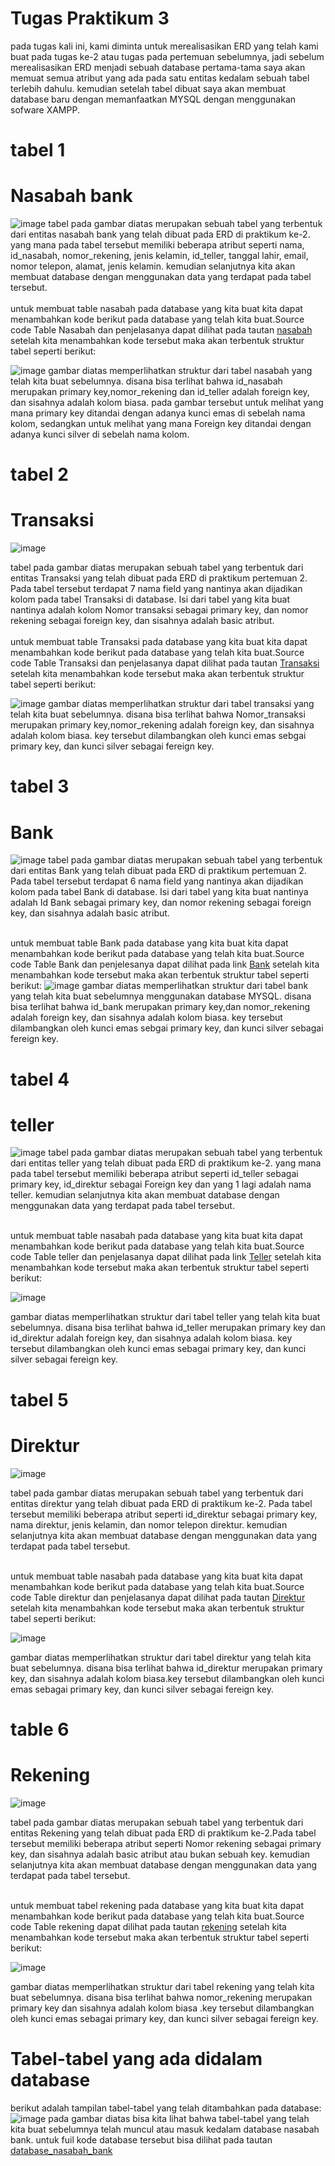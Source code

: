 # Tugas Praktikum 3
  pada tugas kali ini, kami diminta untuk merealisasikan ERD yang telah kami buat pada tugas ke-2 atau tugas pada pertemuan sebelumnya, jadi sebelum merealisasikan ERD menjadi sebuah database pertama-tama saya akan memuat semua atribut yang ada pada satu entitas kedalam sebuah tabel terlebih dahulu. kemudian setelah tabel dibuat saya akan membuat database baru dengan memanfaatkan MYSQL dengan menggunakan sofware XAMPP.

# tabel 1 
# Nasabah bank
![image](https://github.com/FebriArdiansyah27/Tugas-3-praktikum-Basis-data-membuat--database-nasabah-Bank/assets/131425009/23665318-a5d4-481c-8cf0-5e940ad3af07)
  tabel pada gambar diatas merupakan sebuah tabel yang terbentuk dari entitas nasabah bank yang telah dibuat pada ERD di praktikum ke-2. yang mana pada tabel tersebut memiliki beberapa atribut seperti nama, id_nasabah, nomor_rekening, jenis kelamin, id_teller, tanggal lahir, email, nomor telepon, alamat, jenis kelamin. kemudian selanjutnya kita akan membuat database dengan menggunakan data yang terdapat pada tabel tersebut. <br>
  <br>untuk membuat table nasabah pada database yang kita buat kita dapat menambahkan kode berikut pada database yang telah kita buat.Source code Table Nasabah dan penjelasanya dapat dilihat pada tautan [nasabah](nasabah.sql) setelah kita menambahkan kode tersebut maka akan terbentuk struktur tabel seperti berikut:

![image](https://github.com/FebriArdiansyah27/Tugas-3-praktikum-Basis-data-membuat--database-nasabah-Bank/assets/131425009/954f05b9-5bf0-4111-924d-00670f80e608)
gambar diatas memperlihatkan struktur dari tabel nasabah yang telah kita buat sebelumnya. disana bisa terlihat bahwa id_nasabah merupakan primary key,nomor_rekening dan id_teller adalah foreign key, dan sisahnya adalah kolom biasa. pada gambar tersebut untuk melihat yang mana primary key ditandai dengan adanya kunci emas di sebelah nama kolom, sedangkan untuk melihat yang mana Foreign key ditandai dengan adanya kunci silver di sebelah nama kolom. <br>



  # tabel 2 
  # Transaksi
![image](https://github.com/FebriArdiansyah27/Tugas-3-praktikum-Basis-data-membuat--database-nasabah-Bank/assets/131425009/7365abe7-27a8-4b39-b74b-78f1fb8b82ab)


tabel pada gambar diatas merupakan sebuah tabel yang terbentuk dari entitas Transaksi yang telah dibuat pada ERD di praktikum pertemuan 2. Pada tabel tersebut terdapat 7 nama field yang nantinya akan dijadikan kolom pada tabel Transaksi di database. Isi dari tabel yang kita buat nantinya adalah kolom Nomor transaksi sebagai primary key, dan nomor rekening sebagai foreign key, dan sisahnya adalah basic atribut. <br>
  <br>untuk membuat table Transaksi pada database yang kita buat kita dapat menambahkan kode berikut pada database yang telah kita buat.Source code Table Transaksi dan penjelasanya dapat dilihat pada tautan [Transaksi](transaksi.sql) setelah kita menambahkan kode tersebut maka akan terbentuk struktur tabel seperti berikut:
  
![image](https://github.com/FebriArdiansyah27/Tugas-3-praktikum-Basis-data-membuat--database-nasabah-Bank/assets/131425009/4e7f7f3b-08a8-4e65-b7e0-2009b9562d8c)
gambar diatas memperlihatkan struktur dari tabel transaksi yang telah kita buat sebelumnya. disana bisa terlihat bahwa Nomor_transaksi merupakan primary key,nomor_rekening  adalah foreign key, dan sisahnya adalah kolom biasa. key tersebut dilambangkan oleh kunci emas sebgai primary key, dan kunci silver sebagai fereign key.<br>



# tabel 3
# Bank
![image](https://github.com/FebriArdiansyah27/Tugas-3-praktikum-Basis-data-membuat--database-nasabah-Bank/assets/131425009/bdcfb0a9-143b-4321-9571-03dd8c0eacaa)
tabel pada gambar diatas merupakan sebuah tabel yang terbentuk dari entitas Bank yang telah dibuat pada ERD di praktikum pertemuan 2. Pada tabel tersebut terdapat  6 nama field yang nantinya akan dijadikan kolom pada tabel Bank di database. Isi dari tabel yang kita buat nantinya adalah Id Bank sebagai primary key, dan nomor rekening sebagai foreign key, dan sisahnya adalah basic atribut. <br>

  <br>untuk membuat table Bank pada database yang kita buat kita dapat menambahkan kode berikut pada database yang telah kita buat.Source code Table Bank dan penjelesanya dapat dilihat pada link  [Bank](bank.sql) setelah kita menambahkan kode tersebut maka akan terbentuk struktur tabel seperti berikut:
![image](https://github.com/FebriArdiansyah27/Tugas-3-praktikum-Basis-data-membuat--database-nasabah-Bank/assets/131425009/89cd89af-5175-46eb-a3cf-27f66855331d)
gambar diatas memperlihatkan struktur dari tabel bank yang telah kita buat sebelumnya menggunakan database MYSQL. disana bisa terlihat bahwa id_bank merupakan primary key,dan nomor_rekening adalah foreign key, dan sisahnya adalah kolom biasa. key tersebut dilambangkan oleh kunci emas sebgai primary key, dan kunci silver sebagai fereign key.<br>




# tabel 4 
# teller
![image](https://github.com/FebriArdiansyah27/Tugas-3-praktikum-Basis-data-membuat--database-nasabah-Bank/assets/131425009/868febea-0ddb-4744-b19a-e536856e77d9)
tabel pada gambar diatas merupakan sebuah tabel yang terbentuk dari entitas teller  yang telah dibuat pada ERD di praktikum ke-2. yang mana pada tabel tersebut memiliki beberapa atribut seperti id_teller sebagai primary key, id_direktur sebagai Foreign key dan yang 1 lagi adalah nama teller. kemudian selanjutnya kita akan membuat database dengan menggunakan data yang terdapat pada tabel tersebut. <br>

  <br>untuk membuat table nasabah pada database yang kita buat kita dapat menambahkan kode berikut pada database yang telah kita buat.Source code Table teller dan penjelasanya dapat dilihat pada link [Teller](teller.sql) setelah kita menambahkan kode tersebut maka akan terbentuk struktur tabel seperti berikut:
  
![image](https://github.com/FebriArdiansyah27/Tugas-3-praktikum-Basis-data-membuat--database-nasabah-Bank/assets/131425009/56493641-1a14-4d82-b218-c8c574d01c19)


gambar diatas memperlihatkan struktur dari tabel teller yang telah kita buat sebelumnya. disana bisa terlihat bahwa id_teller merupakan primary key dan id_direktur adalah foreign key, dan sisahnya adalah kolom biasa. key tersebut dilambangkan oleh kunci emas sebagai primary key, dan kunci silver sebagai fereign key.<br>



# tabel 5 
# Direktur
![image](https://github.com/FebriArdiansyah27/Tugas-3-praktikum-Basis-data-membuat--database-nasabah-Bank/assets/131425009/7d12c90d-fcb8-42d0-bb68-3998fa022d2e)


tabel pada gambar diatas merupakan sebuah tabel yang terbentuk dari entitas direktur  yang telah dibuat pada ERD di praktikum ke-2. Pada tabel tersebut memiliki beberapa atribut seperti id_direktur sebagai primary key, nama direktur, jenis kelamin, dan nomor telepon direktur. kemudian selanjutnya kita akan membuat database dengan menggunakan data yang terdapat pada tabel tersebut. <br>

  <br>untuk membuat table nasabah pada database yang kita buat kita dapat menambahkan kode berikut pada database yang telah kita buat.Source code Table direktur dan penjelasanya dapat dilihat pada tautan [Direktur](direktur.sql) setelah kita menambahkan kode tersebut maka akan terbentuk struktur tabel seperti berikut:
  
![image](https://github.com/FebriArdiansyah27/Tugas-3-praktikum-Basis-data-membuat--database-nasabah-Bank/assets/131425009/cdad81c4-faa5-421b-b941-cdacd152cd74)

gambar diatas memperlihatkan struktur dari tabel direktur yang telah kita buat sebelumnya. disana bisa terlihat bahwa id_direktur merupakan primary key, dan sisahnya adalah kolom biasa.key tersebut dilambangkan oleh kunci emas sebagai primary key, dan kunci silver sebagai fereign key.<br>



# table 6
# Rekening

![image](https://github.com/FebriArdiansyah27/Tugas-3-praktikum-Basis-data-membuat--database-nasabah-Bank/assets/131425009/dce083f1-9edb-47ac-a4fe-bcecc558ca02)

tabel pada gambar diatas merupakan sebuah tabel yang terbentuk dari entitas Rekening  yang telah dibuat pada ERD di praktikum ke-2.Pada tabel tersebut memiliki beberapa atribut seperti Nomor rekening sebagai primary key, dan sisahnya adalah basic atribut atau bukan sebuah key. kemudian selanjutnya kita akan membuat database dengan menggunakan data yang terdapat pada tabel tersebut. <br>

  <br>untuk membuat tabel rekening pada database yang kita buat kita dapat menambahkan kode berikut pada database yang telah kita buat.Source code Table rekening dapat dilihat pada tautan [rekening](rekening.sql) setelah kita menambahkan kode tersebut maka akan terbentuk struktur tabel seperti berikut:
  
![image](https://github.com/FebriArdiansyah27/Tugas-3-praktikum-Basis-data-membuat--database-nasabah-Bank/assets/131425009/9c09f182-02d3-4560-b5fb-4ee84fd0ca0e)

gambar diatas memperlihatkan struktur dari tabel rekening yang telah kita buat sebelumnya. disana bisa terlihat bahwa nomor_rekening merupakan primary key  dan sisahnya adalah kolom biasa .key tersebut dilambangkan oleh kunci emas sebagai primary key, dan kunci silver sebagai fereign key.<br>


# Tabel-tabel yang ada didalam database
berikut adalah tampilan tabel-tabel yang telah ditambahkan pada database:
![image](https://github.com/FebriArdiansyah27/Tugas-3-praktikum-Basis-data-membuat--database-nasabah-Bank/assets/131425009/498105d1-7205-43af-9e13-5c422af953f0)
pada gambar diatas bisa kita lihat bahwa tabel-tabel yang telah kita buat sebelumnya telah muncul atau masuk kedalam database nasabah bank. untuk fuil kode database tersebut bisa dilihat pada tautan [database_nasabah_bank](database_nasabah_bank.sql)








